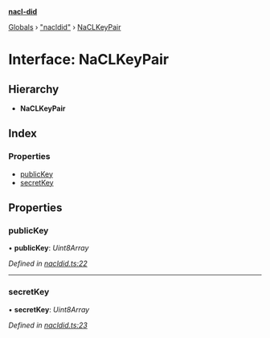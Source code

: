 **[nacl-did](../README.md)**

[Globals](../globals.md) › ["nacldid"](../modules/_nacldid_.md) › [NaCLKeyPair](_nacldid_.naclkeypair.md)

# Interface: NaCLKeyPair

## Hierarchy

* **NaCLKeyPair**

## Index

### Properties

* [publicKey](_nacldid_.naclkeypair.md#publickey)
* [secretKey](_nacldid_.naclkeypair.md#secretkey)

## Properties

###  publicKey

• **publicKey**: *Uint8Array*

*Defined in [nacldid.ts:22](https://github.com/uport-project/nacl-did/blob/88c8e33/src/nacldid.ts#L22)*

___

###  secretKey

• **secretKey**: *Uint8Array*

*Defined in [nacldid.ts:23](https://github.com/uport-project/nacl-did/blob/88c8e33/src/nacldid.ts#L23)*
